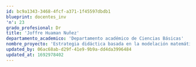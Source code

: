 ```yaml
---
id: bc9a1343-3468-4fcf-a371-1f45597dbdb1
blueprint: docentes_inv
'n': 23
grado_profesional: Dr
title: 'Joffre Huaman Nuñez'
departamento_academico: 'Departamento académico de Ciencias Básicas'
nombre_proyecto: 'Estrategia didáctica basada en la modelación matemática y desarrollo del pensamiento variacional en estudiantes de Ingeniería de la región Apurímac año 2019'
updated_by: 06ac68ab-d29f-41e9-9b9a-dd4da3996484
updated_at: 1692978402
---
```

